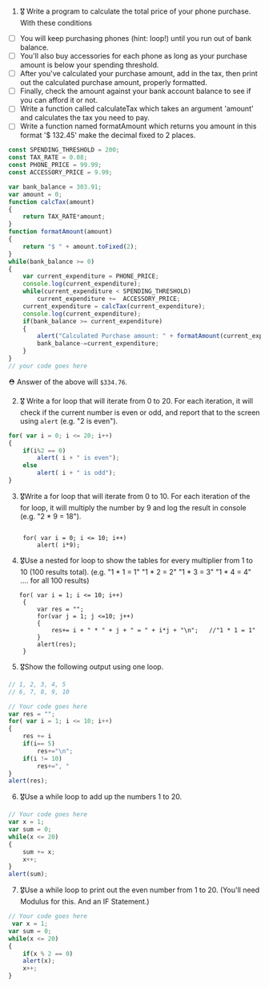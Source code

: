 1. 🎖 Write a program to calculate the total price of your phone purchase. With these conditions
 * [ ] You will keep purchasing phones (hint: loop!) until you run out of bank balance.
 * [ ] You'll also buy accessories for each phone as long as your purchase amount is below your spending threshold.
 * [ ] After you've calculated your purchase amount, add in the tax, then print out the calculated purchase amount, properly formatted.
 * [ ] Finally, check the amount against your bank account balance to see if you can afford it or not.
 * [ ] Write a function called calculateTax which takes an argument 'amount' and calculates the tax you need to pay.
 * [ ] Write a function named formatAmount which returns you amount in this format '$ 132.45' make the decimal fixed to 2 places.
```js
const SPENDING_THRESHOLD = 200;
const TAX_RATE = 0.08;
const PHONE_PRICE = 99.99;
const ACCESSORY_PRICE = 9.99;

var bank_balance = 303.91;
var amount = 0;
function calcTax(amount)
{
    return TAX_RATE*amount;
}
function formatAmount(amount)
{
    return "$ " + amount.toFixed(2);
}
while(bank_balance >= 0)
{
    var current_expenditure = PHONE_PRICE;
    console.log(current_expenditure);
    while(current_expenditure < SPENDING_THRESHOLD)
        current_expenditure +=  ACCESSORY_PRICE;
    current_expenditure = calcTax(current_expenditure);
    console.log(current_expenditure);
    if(bank_balance >= current_expenditure)
    {
        alert("Calculated Purchase amount: " + formatAmount(current_expenditure));
        bank_balance-=current_expenditure;
    }
}
// your code goes here
```
 ⛑ Answer of the above will `$334.76`.

2. 🎖 Write a for loop that will iterate from 0 to 20. For each iteration, it will check if the current number is even or odd, and report that to the screen using `alert` (e.g. "2 is even").
```js
for( var i = 0; i <= 20; i++)
{
    if(i%2 == 0)
        alert( i + " is even");
    else
        alert( i + " is odd");
}
```

3. 🎖Write a for loop that will iterate from 0 to 10. For each iteration of the for loop, it will multiply the number by 9 and log the result in console (e.g. "2 * 9 = 18").

```JS

    for( var i = 0; i <= 10; i++)
        alert( i*9);

```

4. 🎖Use a nested for loop to show the tables for every multiplier from 1 to 10 (100 results total).
(e.g.
"1 * 1 = 1"
"1 * 2 = 2"
"1 * 3 = 3"
"1 * 4 = 4"
.... for all 100 results)

```JS
   for( var i = 1; i <= 10; i++)
    {
        var res = "";
        for(var j = 1; j <=10; j++)
        {
            res+= i + " * " + j + " = " + i*j + "\n";   //"1 * 1 = 1"
        }
        alert(res);
    }
```

5. 🎖Show the following output using one loop.
```js
// 1, 2, 3, 4, 5
// 6, 7, 8, 9, 10

// Your code goes here
var res = "";
for( var i = 1; i <= 10; i++)
{
    res += i 
    if(i== 5)
        res+="\n"; 
    if(i != 10)
        res+=", "
}
alert(res);
```

6. 🎖Use a while loop to add up the numbers 1 to 20.
```js
// Your code goes here
var x = 1;
var sum = 0;
while(x <= 20)
{
    sum += x;
    x++;
}
alert(sum);
```

7. 🎖Use a while loop to print out the even number from 1 to 20. (You'll need Modulus for this. And an IF Statement.)
```js
// Your code goes here
 var x = 1;
var sum = 0;
while(x <= 20)
{
    if(x % 2 == 0)
    alert(x);
    x++;
}
```

